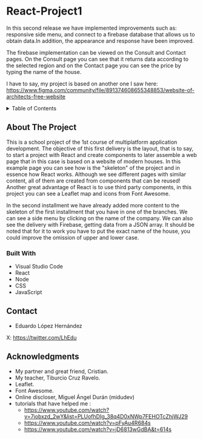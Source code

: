 # React-Project1
In this second release we have implemented improvements such as: responsive side menu, and connect to a firebase database that allows us to obtain data.In addition, the appearance and response have been improved.

The firebase implementation can be viewed on the Consult and Contact pages.
On the Consult page you can see that it returns data according to the selected region and on the Contact page you can see the price by typing the name of the house.

I have to say, my project is based on another one I saw here: https://www.figma.com/community/file/891374608655348853/website-of-architects-free-website

<!-- TABLE OF CONTENTS -->
<details>
  <summary>Table of Contents</summary>
  <ol>
    <li>
      <a href="#about-the-project">About The Project</a>
      <ul>
        <li><a href="#built-with">Built With</a></li>
      </ul>
    </li>
    <li><a href="#contact">Contact</a></li>
    <li><a href="#acknowledgments">Acknowledgments</a></li>
  </ol>
</details>

<!-- ABOUT THE PROJECT -->
## About The Project
This is a school project of the 1st course of multiplatform application development. The objective of this first delivery is the layout, that is to say, to start a project with React and create components to later assemble a web page that in this case is based on a website of modern houses.
In this example page you can see how is the "skeleton" of the project and in essence how React works. Although we see different pages with similar content, all of them are created from components that can be reused!
Another great advantage of React is to use third party components, in this project you can see a Leaflet map and icons from Font Awesome.

In the second installment we have already added more content to the skeleton of the first installment that you have in one of the branches. We can see a side menu by clicking on the name of the company. 
We can also see the delivery with Firebase, getting data from a JSON array. It should be noted that for it to work you have to put the exact name of the house, you could improve the omission of upper and lower case.

### Built With

* Visual Studio Code
* React
* Node
* CSS
* JavaScript

<!-- CONTACT -->
## Contact

- Eduardo López Hernández

X: https://twitter.com/LhEdu

<!-- ACKNOWLEDGMENTS -->
## Acknowledgments
* My partner and great friend, Cristian.
* My teacher, Tiburcio Cruz Ravelo.
* Leaflet.
* Font Awesome.
* Online discloser, Miguel Ángel Durán (midudev)
* tutorials that have helped me :
  - https://www.youtube.com/watch?v=7iobxzd_2wY&list=PLUofhDIg_38q4D0xNWp7FEHOTcZhjWJ29
  - https://www.youtube.com/watch?v=pFyAu4R684s
  - https://www.youtube.com/watch?v=jD6813wGdBA&t=614s
